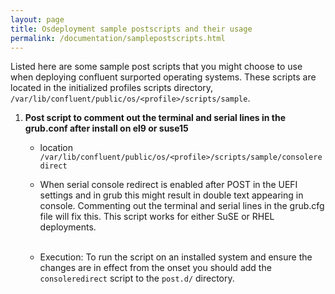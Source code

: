 ```yaml
---
layout: page
title: Osdeployment sample postscripts and their usage
permalink: /documentation/samplepostscripts.html
---
```


Listed here are some sample post scripts that you might choose to use when deploying 
confluent surported operating systems. These scripts are located in the initialized 
profiles scripts directory, `/var/lib/confluent/public/os/<profile>/scripts/sample`.

1. **Post script to comment out the terminal and serial lines in the grub.conf after install on el9 or suse15**
    - location `/var/lib/confluent/public/os/<profile>/scripts/sample/consoleredirect`
    - When serial console redirect is enabled after POST in the UEFI settings and in grub this might result in double text 
    appearing in console. Commenting out the terminal and serial lines in the grub.cfg file will fix this. This
    script works for either SuSE or RHEL deployments. 
    <br><br>

    - Execution: To run the script on an installed system and ensure the changes are in effect from the onset you should add the
    `consoleredirect` script to the `post.d/` directory. 
